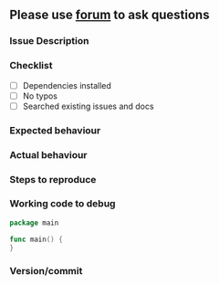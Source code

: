 ## Please use [forum](https://forum.labstack.com) to ask questions

### Issue Description

### Checklist

- [ ] Dependencies installed
- [ ] No typos
- [ ] Searched existing issues and docs

### Expected behaviour

### Actual behaviour

### Steps to reproduce

### Working code to debug

```go
package main

func main() {
}
```

### Version/commit
